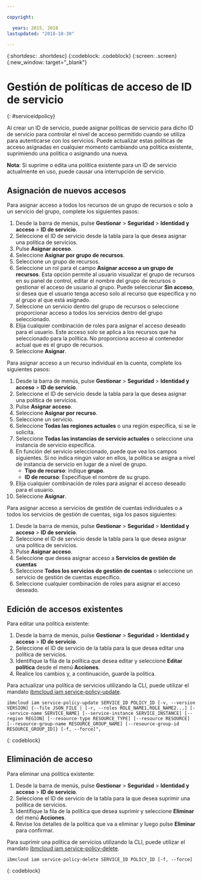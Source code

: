 ```yaml
---

copyright:

  years: 2015, 2018
lastupdated: "2018-10-30"

---
```


{:shortdesc: .shortdesc}
{:codeblock: .codeblock}
{:screen: .screen}
{:new_window: target="_blank"}

# Gestión de políticas de acceso de ID de servicio
{: #serviceidpolicy}

Al crear un ID de servicio, puede asignar políticas de servicio para dicho ID de servicio para controlar el nivel de acceso permitido cuando se utiliza para autenticarse con los servicios. Puede actualizar estas políticas de acceso asignadas en cualquier momento cambiando una política existente, suprimiendo una política o asignando una nueva.

**Nota**: Si suprime o edita una política existente para un ID de servicio actualmente en uso, puede causar una interrupción de servicio.

## Asignación de nuevos accesos

Para asignar acceso a todos los recursos de un grupo de recursos o solo a un servicio del grupo, complete los siguientes pasos:

1. Desde la barra de menús, pulse **Gestionar** &gt; **Seguridad** &gt; **Identidad y acceso** &gt; **ID de servicio**.
2. Seleccione el ID de servicio desde la tabla para la que desea asignar una política de servicios.
3. Pulse **Asignar acceso**.
4. Seleccione **Asignar por grupo de recursos**.
5. Seleccione un grupo de recursos.
6. Seleccione un rol para el campo **Asignar acceso a un grupo de recursos**. Esta opción permite al usuario visualizar el grupo de recursos en su panel de control, editar el nombre del grupo de recursos o gestionar el acceso de usuario al grupo. Puede seleccionar **Sin acceso**, si desea que el usuario tenga acceso solo al recurso que especifica y no al grupo al que está asignado.
7. Seleccione un servicio dentro del grupo de recursos o seleccione proporcionar acceso a todos los servicios dentro del grupo seleccionado.
8. Elija cualquier combinación de roles para asignar el acceso deseado para el usuario. Este acceso solo se aplica a los recursos que ha seleccionado para la política. No proporciona acceso al contenedor actual que es el grupo de recursos.
9. Seleccione **Asignar**.

Para asignar acceso a un recurso individual en la cuenta, complete los siguientes pasos:

1. Desde la barra de menús, pulse **Gestionar** &gt; **Seguridad** &gt; **Identidad y acceso** &gt; **ID de servicio**.
2. Seleccione el ID de servicio desde la tabla para la que desea asignar una política de servicios.
3. Pulse **Asignar acceso**.
4. Seleccione **Asignar por recurso**.
5. Seleccione un servicio.
6. Seleccione **Todas las regiones actuales** o una región específica, si se le solicita.
7. Seleccione **Todas las instancias de servicio actuales** o seleccione una instancia de servicio específica.
8. En función del servicio seleccionado, puede que vea los campos siguientes. Si no indica ningún valor en ellos, la política se asigna a nivel de instancia de servicio en lugar de a nivel de grupo.
    * **Tipo de recurso**: indique **grupo**.
    * **ID de recurso**: Especifique el nombre de su grupo.
9. Elija cualquier combinación de roles para asignar el acceso deseado para el usuario.
10. Seleccione **Asignar**.

Para asignar acceso a servicios de gestión de cuentas individuales o a todos los servicios de gestión de cuentas, siga los pasos siguientes:

1. Desde la barra de menús, pulse **Gestionar** &gt; **Seguridad** &gt; **Identidad y acceso** &gt; **ID de servicio**.
2. Seleccione el ID de servicio desde la tabla para la que desea asignar una política de servicios.
3. Pulse **Asignar acceso**.
4. Seleccione que desea asignar acceso a **Servicios de gestión de cuentas**
5. Seleccione **Todos los servicios de gestión de cuentas** o seleccione un servicio de gestión de cuentas específico. 
6. Seleccione cualquier combinación de roles para asignar el acceso deseado.




## Edición de accesos existentes

Para editar una política existente:

1. Desde la barra de menús, pulse **Gestionar** &gt; **Seguridad** &gt; **Identidad y acceso** &gt; **ID de servicio**.
2. Seleccione el ID de servicio de la tabla para la que desea editar una política de servicios.
3. Identifique la fila de la política que desea editar y seleccione **Editar política** desde el menú **Acciones**.
4. Realice los cambios y, a continuación, guarde la política.

Para actualizar una política de servicios utilizando la CLI, puede utilizar el mandato [ibmcloud iam service-policy-update](/docs/cli/reference/ibmcloud/cli_api_policy.html#ibmcloud_iam_service_policy_update).
```
ibmcloud iam service-policy-update SERVICE_ID POLICY_ID [-v, --version VERSION] {--file JSON_FILE | [-r, --roles ROLE_NAME1,ROLE_NAME2...] [--service-name SERVICE_NAME] [--service-instance SERVICE_INSTANCE] [--region REGION] [--resource-type RESOURCE_TYPE] [--resource RESOURCE] [--resource-group-name RESOURCE_GROUP_NAME] [--resource-group-id RESOURCE_GROUP_ID]} [-f, --force]",
```
{: codeblock}

## Eliminación de acceso

Para eliminar una política existente:

1. Desde la barra de menús, pulse **Gestionar** &gt; **Seguridad** &gt; **Identidad y acceso** &gt; **ID de servicio**.
2. Seleccione el ID de servicio de la tabla para la que desea suprimir una política de servicios.
3. Identifique la fila de la política que desea suprimir y seleccione **Eliminar** del menú **Acciones**.
4. Revise los detalles de la política que va a eliminar y luego pulse **Eliminar** para confirmar.

Para suprimir una política de servicios utilizando la CLI, puede utilizar el mandato [ibmcloud iam service-policy-delete](/docs/cli/reference/ibmcloud/cli_api_policy.html#ibmcloud_iam_service_policy_delete).
```
ibmcloud iam service-policy-delete SERVICE_ID POLICY_ID [-f, --force]
```
{: codeblock}
